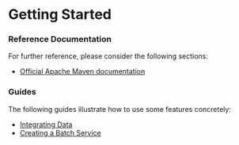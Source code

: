 # Getting Started

### Reference Documentation
For further reference, please consider the following sections:

* [Official Apache Maven documentation](https://maven.apache.org/guides/index.html)

### Guides
The following guides illustrate how to use some features concretely:

* [Integrating Data](https://spring.io/guides/gs/integration/)
* [Creating a Batch Service](https://spring.io/guides/gs/batch-processing/)

